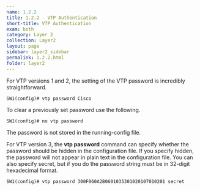 ```yaml
---
name: 1.2.2
title: 1.2.2 - VTP Authentication
short-title: VTP Authentication
exam: both
category: Layer 2
collection: Layer2
layout: page
sidebar: layer2_sidebar
permalink: 1.2.2.html
folder: layer2
---
```


For VTP versions 1 and 2, the setting of the VTP password is incredibly straightforward.
```
SW1(config)# vtp password Cisco
```
To clear a previously set password use the following.
```
SW1(config)# no vtp password
```
The password is not stored in the running-config file.


For VTP version 3, the **vtp password** command can specify whether the password should be hidden in the configuration file. If you specify hidden, the password will not appear in plain text in the configuration file. You can also specify secret, but if you do the password string must be in 32-digit hexadecimal format.
```
SW1(config)# vtp password 300F060A2B0601035301020107010201 secret
```
